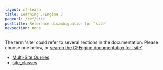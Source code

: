 ```yaml
---
layout: cf-learn
title: Learning CFEngine 3
pageurl: /ref/site
posttitle: Reference disambiguation for 'site'
navsection: none
---
```


The term 'site' could refer to several sections in the documentation. Please choose one below, or
[search the CFEngine documentation for 'site'](http://cfengine.com/docs/3.5/search.html?q=site).

- [Multi-Site Queries](http://cfengine.com/docs/3.5/manuals-enterprise-reporting-multi-site-queries.html#multi-site-queries)
- [site_classes](http://cfengine.com/docs/3.5/reference-components.html#site_classes)
